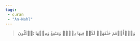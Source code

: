 ```yaml
---
tags: 
 - quran 
 - "An-Nahl"
---
```


> وَٱلۡأَنۡعَٰمَ خَلَقَهَاۖ لَكُمۡ فِيهَا دِفۡءٞ وَمَنَٰفِعُ وَمِنۡهَا تَأۡكُلُونَ
